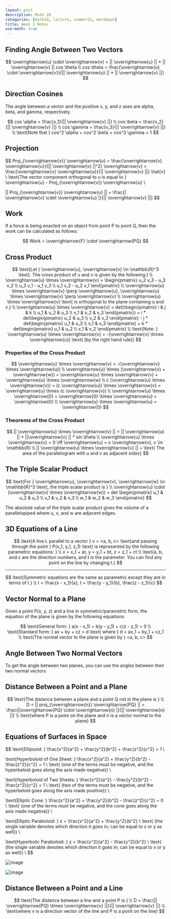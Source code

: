 ```yaml
---
layout: post
description: Math 2D
categories: [math2d, lecture, summer23, markdown]
title: Week 1 Notes
use-math: true
---
```


## Finding Angle Between Two Vectors

$$
\overrightarrow{u} \cdot \overrightarrow{v} = || \overrightarrow{u} || * || \overrightarrow{v} || cos \theta \\
cos \theta = \frac{\overrightarrow{u} \cdot \overrightarrow{v}}{|| \overrightarrow{u} || * || \overrightarrow{v} ||}
$$

## Direction Cosines

The angle between a vector and the positive x, y, and z axes are alpha, beta, and gamma, respectively.

$$
cos \alpha = \frac{v_1}{|| \overrightarrow{v} ||} \\
cos \beta = \frac{v_2}{|| \overrightarrow{v} ||} \\
cos \gamma = \frac{v_3}{|| \overrightarrow{v} ||} \\
\text{Note that } cos^2 \alpha + cos^2 \beta + cos^3 \gamma = 1
$$

## Projection

$$
Proj_{\overrightarrow{v}} \overrightarrow{u} = \frac{\overrightarrow{v} \overrightarrow{u}}{|| \overrightarrow{v} ||^2} \overrightarrow{v} = \frac{\overrightarrow{v} \overrightarrow{u}}{|| \overrightarrow{v} ||} \hat{v} \\
\text{The vector component orthogonal to u is equal to } \overrightarrow{u} - Proj_{\overrightarrow{v}} \overrightarrow{u} \\

|| Proj_{\overrightarrow{v}} \overrightarrow{u} || = \frac{| \overrightarrow{v} \cdot \overrightarrow{u} |}{|| \overrightarrow{v} ||}
$$

## Work

If a force is being enacted on an object from point P to point Q, then the work can be calculated as follows:

$$
Work = \overrightarrow{F} \cdot \overrightarrow{PQ}
$$

## Cross Product

$$
\text{Let } \overrightarrow{u}, \overrightarrow{v} \in \mathbb{R}^3 \text{. The cross product of u and v is given by the following:} \\
\overrightarrow{u} \times \overrightarrow{v} = \begin{pmatrix}
    u_2 v_3 - u_3 v_2 \\
    u_3 v_1 - u_1 v_3 \\
    u_1 v_2 - u_2 v_1
\end{pmatrix} \\
\overrightarrow{u} \times \overrightarrow{v} \perp \overrightarrow{u}, \overrightarrow{u} \times \overrightarrow{v} \perp \overrightarrow{v} \\
\overrightarrow{u} \times \overrightarrow{v} \text{ is orthogonal to the plane containing u and v.} \\
\overrightarrow{u} \times \overrightarrow{v} = det(\begin{pmatrix}
    i & j & k \\
    u_1 & u_2 & u_3 \\
    v_1 & v_2 & v_3
\end{pmatrix}) =
i * det\begin{pmatrix}
    u_2 & u_3 \\
    v_2 & v_3
\end{pmatrix} - j * det\begin{pmatrix}
    u_1 & u_3 \\
    v_1 & v_3
\end{pmatrix} + k * det\begin{pmatrix}
    u_1 & u_2 \\
    v_1 & v_2
\end{pmatrix} \\
\text{Note: } \overrightarrow{u} \times \overrightarrow{v} = -(\overrightarrow{v} \times \overrightarrow{u}) \text{ (by the right hand rule)}
$$

### Properties of the Cross Product

$$
\overrightarrow{u} \times \overrightarrow{v} = -(\overrightarrow{v} \times \overrightarrow{u}) \\
\overrightarrow{u} \times (\overrightarrow{v} + \overrightarrow{w}) = \overrightarrow{u} \times \overrightarrow{v} + \overrightarrow{u} \times \overrightarrow{w} \\ 
c (\overrightarrow{u} \times \overrightarrow{v}) = (c \overrightarrow{u}) \times \overrightarrow{v} = \overrightarrow{u} \times (c \overrightarrow{v}) \\
\overrightarrow{u} \times \overrightarrow{0} = \overrightarrow{0} \times \overrightarrow{u} = \overrightarrow{0} \\ 
\overrightarrow{u} \times \overrightarrow{u} = \overrightarrow{0} 
$$

### Theorems of the Cross Product

$$
|| \overrightarrow{u} \times \overrightarrow{v} || = || \overrightarrow{u} || * ||\overrightarrow{v} || * sin \theta \\
\overrightarrow{u} \times \overrightarrow{v} = 0 \iff \overrightarrow{u} = c \overrightarrow{v}, c \in \mathbb{R} \\
|| \overrightarrow{u} \times \overrightarrow{v} || = \text{ The area of the parallelogram with u and v as adjacent sides}
$$

## The Triple Scalar Product

$$
\text{For } \overrightarrow{u}, \overrightarrow{v}, \overrightarrow{w} \in \mathbb{R}^3 \text{, the triple scalar product is } \\
\overrightarrow{u} \cdot (\overrightarrow{v} \times \overrightarrow{w}) = det \begin{pmatrix}
    u_1 & u_2 & u_3 \\
    v_1 & v_2 & v_3 \\
    w_1 & w_2 & w_3
\end{pmatrix}
$$

The absolute value of the triple scalar product gives the volume of a parallelopiped where u, v, and w are adjacent edges.

## 3D Equations of a Line

$$
\text{A line L parallel to a vector } v = <a, b, c> \text{and passing through the point } P(x_1, y_1, z_1) \text{ is represented by the following parametric equations: } \\
x = x_1 + at, y = y_1 + bt, z = z_1 + ct \\
\text{a, b, and c are the direction numbers, and t is the parameter. You can find any point on the line by changing t.}
$$

<hr>

$$
\text{Symmetric equations are the same as parametric except they are in terms of t.} \\
t = \frac{x - x_1}{a}, t = \frac{y - y_1}{b}, \frac{z - z_1}{c}
$$

## Vector Normal to a Plane

Given a point P(x, y, z) and a line in symmetric/parametric form, the equation of the plane is given by the following equations:

$$
\text{General form: } a(x - x_1) + b(y - y_1) + c(z - z_1) = 0 \\
\text{Standard form: } ax + by + cz = d \text{ where } d = ax_1 + by_1 + cz_1 \\
\text{The normal vector to the plane is given by } <a, b, c>
$$

## Angle Between Two Normal Vectors

To get the angle between two planes, you can use the angles between their two normal vectors

## Distance Between a Point and a Plane

$$
\text{The distance between a plane and a point Q not in the plane is } \\
D = || proj_{\overrightarrow{n}} \overrightarrow{PQ} || = \frac{|\overrightarrow{PQ} \cdot \overrightarrow{n} |}{|| \overrightarrow{n} ||} \\
\text{where P is a point on the plane and n is a vector normal to the plane}
$$

## Equations of Surfaces in Space

$$
\text{Ellipsoid: } \frac{x^2}{a^2} + \frac{y^2}{b^2} + \frac{z^2}{c^2} = 1 \\

\text{Hyperboloid of One Sheet: } \frac{x^2}{a^2} + \frac{y^2}{b^2} - \frac{z^2}{c^2} = 1 \\ 
\text{ (one of the terms must be negative, and the hyperbeloid goes along the axis made negative)} \\

\text{Hyperboloid of Two Sheets: } \frac{x^2}{a^2} - \frac{y^2}{b^2} - \frac{z^2}{c^2} = 1 \\ 
\text{ (two of the terms must be negative, and the hyperbeloid goes along the axis made positive)} \\

\text{Elliptic Cone: } \frac{x^2}{a^2} + \frac{y^2}{b^2} - \frac{z^2}{c^2} = 0 \\ 
\text{ (one of the terms must be negative, and the cone goes along the axis made negative)} \\

\text{Elliptic Paraboloid: } z = \frac{x^2}{a^2} + \frac{y^2}{b^2} \\ 
\text{ (the single variable denotes which direction it goes in; can be equal to x or y as well)} \\

\text{Hyperbolic Paraboloid: } z = \frac{x^2}{a^2} - \frac{y^2}{b^2} \\ 
\text{ (the single variable denotes which direction it goes in; can be equal to x or y as well)} \\
$$

![image](https://github.com/tonyhieu/college-notes/assets/54915685/1b3648e0-a8ab-43e3-9763-a3d7d1f2eac4)

![image](https://github.com/tonyhieu/college-notes/assets/54915685/1e9dbf48-8dd4-49fa-8cf3-2171d62d2cdb)

## Distance Between a Point and a Line

$$
\text{The distance between a line and a point P is } \\
D = \frac{|| \overrightarrow{PQ} \times \overrightarrow{v} ||}{|| \overrightarrow{v} ||} \\
\text{where v is a direction vector of the line and P is a point on the line}
$$